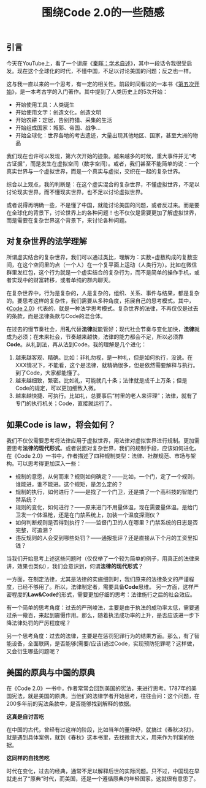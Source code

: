 ﻿---
layout: post
title: "围绕Code 2.0的一些随感"
data: 2020-12-31
categories: ComplexWorld
tags: Essay
comments: true
---

## 引言

今天在YouTube上，看了一个讲座《[秦晖：学术自述](https://www.youtube.com/watch?v=6XREc8fEskI)》，其中一段话令我很受启发。现在这个全球化的时代，不懂中国，不足以讨论美国的问题；反之也一样。

这与我一直以来的一个思考，有一定的相关性。前段时间看过的一本书《[第五次开始](https://book.douban.com/subject/30121259/)》，是一本考古学的入门著作。其中提到了人类历史上的5次开始：

* 开始使用工具：人类诞生
* 开始使用文字：创造文化，创造文明
* 开始农耕：定居，告别狩猎、采集的生活
* 开始组成国家：城郭、帝国、战争...
* 开始全球化：世界各地的考古遗迹，大量出现其他地区、国家，甚至大洲的物品

我们现在也许可以发现，第六次开始的迹象。越来越多的时候，重大事件并无“考古证据”，而是发生在虚拟空间（数字空间）。或者，我们甚至不能简单的说：一个真实世界与一个虚拟世界，而是一个真实与虚拟，交织在一起的复杂世界。

综合以上观点，我的判断是：在这个虚实混合的复杂世界，不懂虚拟世界，不足以讨论现实世界，而不懂现实世界，也不足以讨论虚拟世界。

或者说得再明确一些，不是懂了中国，就能讨论美国的问题，或者反过来。而是要在全球化的背景下，讨论世界上的各种问题！也不仅仅是需要更加了解虚拟世界，而是需要在复杂世界这个背景下，来讨论各种问题。

## 对复杂世界的法学理解

所谓虚实结合的复杂世界，我们可以通过类比，理解为：实数+虚数构成的复数空间，在这个空间里的点（一个人）在一个复平面上运动（人类行为）。比如在微信群里发红包，这个行为就是一个虚实结合的复杂行为，而不是简单的操作手机，或者实现中的财富转移，或者单纯的群内聊天。

在复杂世界中，行为是复杂的，人是复杂的，组织、关系、事件与结果，都是复杂的。要思考这样的复杂性，我们需要从多种角度，拓展自己的思考模式。其中，《[Code 2.0](https://book.douban.com/subject/30276251/)》代表的，就是一种法学思考模式。复杂世界的法律，不再仅仅是过去的条款，而是法律条款与Code的混合体。

在过去的慢节奏社会，用**礼**代替**法律**就能管好；现代社会节奏与变化加快，**法律**就成为必须；在未来社会，节奏越来越快，法律的能力都会不足，所以必须靠**Code**。从礼到法，再从法到Code。我的理解是几个进化：

1. 越来越客观、精确。比如：非礼勿视，是一种礼，但是如何执行，没说。在XXX情况下，不能看，这个是法律，就精确很多，但是依然需要解释与执行。到了Code，大家都能懂了。
2. 越来越细致，繁密。比如礼，可能就几十条；法律就是成千上万条；但是Code的规定，可以更加细致入微。
3. 越来越快捷、可执行。比如礼，总要事后“村里的老人来评理”；法律，就有了专门的执行机关；Code，直接就运行了。

## 如果Code is law，将会如何？

我们不仅仅需要思考将法律应用于虚拟世界，用法律对虚拟世界进行规制。更加需要思考**法律的现代形式**。或者说面对复杂世界，我们的规制手段，应该如何进化。在《Code 2.0》一书中，作者描述了四种规制类型：法律、社群规范、市场与架构。可以思考得更加深入一些：

* 规制的意愿，从何而来？规则如何确定？——比如，一个门，定了一个规则，谁能进，谁不能进。这个规矩，是怎么定的？
* 规制的执行，如何进行？——是找了一个门卫，还是搞了一个高科技的智能门禁系统？
* 规则的变化，如何进行？——原来进门不用量体温，现在需要量体温。是给门卫发一个体温枪，还是在门禁系统上，加装一个温度探测仪？
* 如何判断规则是否得到执行？——监督门卫的人在哪里？门禁系统的日志是否完整，可追溯？
* 违反规则的人会受到哪些处罚？——通报批评？还是直接从下个月的工资里扣钱？

当我们开始思考上述这些问题时（仅仅举了一个较为简单的例子，用真正的法律来讲，效果也类似），我们会意识到，何谓**法律的现代形式**？

一方面，在制定法律，尤其是法律的实施细则时，我们原来的法律条文的严谨程度，已经不够用了。所以，法律制定者，需要具备**Code**思维。
另一方面，这样严密程度的**Law&Code**的形式，需要更加仔细的思考：法律施行之后的社会效应。

有一个简单的思考角度：过去的严刑峻法，主要是由于执法的成功率太低，需要通过杀一儆百，来起到震慑作用。那么，随着执法成功率的上升，是否应该进一步下降法律处罚的严厉程度呢？

另一个思考角度：过去的法律，主要是在惩罚犯罪行为的结果方面。那么，有了智能设备，全面联网，是否能够(需要/应该)通过Code，实现预防犯罪呢？这样做，又会衍生哪些问题呢？

## 美国的原典与中国的原典

在《Code 2.0》一书中，作者常常会回到美国的宪法，来进行思考。1787年的美国宪法，就是美国的原典。当他们的法律学者开始思考，往往会问：这个问题，在200多年前的宪法条款中，是否能够找到解释的依据。

**这真是自讨苦吃**

在中国的古代，曾经有过这样的阶段，比如当年的董仲舒，就搞过《春秋决狱》，就是遇到具体案例，就到《春秋》这本书里，去找微言大义，用来作为判案的依据。

**这同样的自找苦吃**

时代在变化，过去的经典，通常不足以解释后世的实际问题。只不过，中国现在早就走出了“原典”时代，而美国，还是一个遵循原典的年轻国家。这就很有意思了。